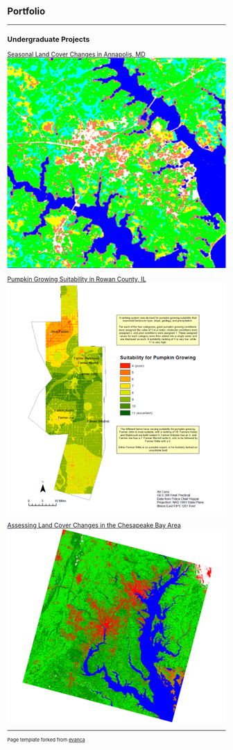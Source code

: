 ## Portfolio

---

### Undergraduate Projects

[Seasonal Land Cover Changes in Annapolis, MD](/images/FiguresPage.pdf)
[<img src="images/Annapolis.PNG"/>](/pdf/Figure1.pdf)

[Pumpkin Growing Suitability in Rowan County, IL](/images/GES386_Practical.pdf)
[<img src="images/386Practical.PNG"/>](/pdf/GES386_Practical.pdf)

[Assessing Land Cover Changes in the Chesapeake Bay Area](/sample_pages/sample_chesapeake.md)
[<img src="images/2015LandCover.PNG"/>](/pdf/GES381GroupProject.pdf)

---
<p style="font-size:11px">Page template forked from <a href="https://github.com/evanca/quick-portfolio">evanca</a></p>
<!-- Remove above link if you don't want to attibute -->
